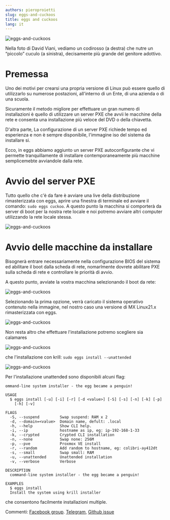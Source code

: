 ```yaml
---
authors: pieroproietti
slug: eggs-and-cuckoos
title: eggs and cuckoos
lang: it
---
```


![eggs-and-cuckoos](/images/eggs-and-cuckoos/cuckoo.jpg)

Nella foto di David Viani, vediamo un codirosso (a destra) che nutre un “piccolo” cuculo (a sinistra), decisamente più grande del genitore adottivo.

# Premessa

Uno dei motivi per crearsi una propria versione di Linux può essere quello di utilizzarlo su numerose postazioni, all'interno di un Ente, di una azienda o di una scuola.

Sicuramente il metodo migliore per effettuare un gran numero di installazioni è quello di utilizzare un server PXE che avvii le macchine della rete e consenta una installazione più veloce del DVD o della chiavetta. 

D'altra parte, La configurazione di un server PXE richiede tempo ed esperienza e non è sempre disponibile, l'immagine iso del sistema da installare si.

Ecco, in eggs abbiamo aggiunto un server PXE autoconfigurante che vi permette tranquillamente di installare contemporaneamente più macchine semplicemebte avviandole dalla rete.

# Avvio del server PXE

Tutto quello che c'è da fare è avviare una live della distribuzione rimasterizzata con eggs, aprire una finestra di terminale ed avviare il comando: ```sudo eggs cuckoo```. A questo punto la macchina si comporterà da server di boot per la nostra rete locale e noi potremo avviare altri computer utilizzando la rete locale stessa.

![eggs-and-cuckoos](/images/eggs-and-cuckoos/cuckoo-server.png)

# Avvio delle macchine da installare

Bisognerà entrare necessariamente nella configurazione BIOS del sistema ed abilitare il boot dalla scheda di rete, nomarlmente dovrete abilitare PXE sulla scheda di rete e controllare le priorità di avvio. 

A questo punto, avviate la vostra macchina selezionando il boot da rete:

![eggs-and-cuckoos](/images/eggs-and-cuckoos/cuckoo-client.png)

Selezionando la prima opzione, verrà caricato il sistema operativo contenuto nella immagine, nel nostro caso una versione di MX Linux21.x rimasterizzata con eggs.

![eggs-and-cuckoos](/images/eggs-and-cuckoos/cuckoo-client-started.png)

Non resta altro che effettuare l'installazione potremo scegliere sia calamares

![eggs-and-cuckoos](/images/eggs-and-cuckoos/cuckoo-client-calamares.png)


 che l'installazione con krill: ```sudo eggs install --unattended```

![eggs-and-cuckoos](/images/eggs-and-cuckoos/cuckoo-client-krill.png)

Per l'installazione unattended sono disponibili alcuni flag:

```
ommand-line system installer - the egg became a penguin!

USAGE
  $ eggs install [-u] [-i] [-r] [-d <value>] [-S] [-s] [-n] [-k] [-p]
    [-h] [-v]

FLAGS
  -S, --suspend         Swap suspend: RAM x 2
  -d, --domain=<value>  Domain name, defult: .local
  -h, --help            Show CLI help.
  -i, --ip              hostname as ip, eg: ip-192-168-1-33
  -k, --crypted         Crypted CLI installation
  -n, --none            Swap none: 256M
  -p, --pve             Proxmox VE install
  -r, --random          Add random to hostname, eg: colibri-ay412dt
  -s, --small           Swap small: RAM
  -u, --unattended      Unattended installation
  -v, --verbose         Verbose

DESCRIPTION
  command-line system installer - the egg became a penguin!

EXAMPLES
  $ eggs install
  Install the system using krill installer

```
che consentono facilmente installazioni multiple.

Commenti: [Facebook group](https://www.facebook.com/groups/128861437762355). [Telegram](https://t.me/penguins_eggs), [Github issue](https://github.com/pieroproietti/penguins-eggs/issues)

